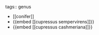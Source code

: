 tags:: genus

- [[conifer]]
- {{embed [[cupressus sempervirens]]}}
- {{embed [[cupressus cashmeriana]]}}